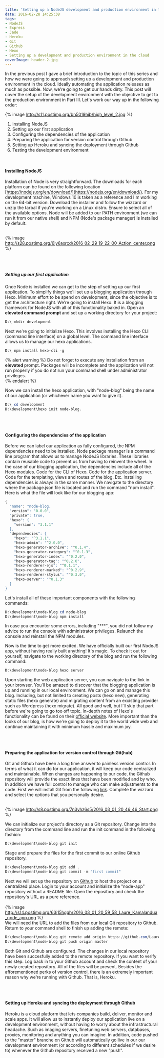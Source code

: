```yaml
---
title: 'Setting up a NodeJS development and production environment in the cloud. Part II'
date: 2016-02-28 14:25:38
tags:
- NodeJS
- Express
- Jade
- Heroku
- Git
- Github
- Hexo
- Setting up a development and production environment in the cloud
coverImage: header-2.jpg
---
```

In the previous post I gave a brief introduction to the topic of this series and how we were going to approach setting up a development and production environment in the cloud. Ideally automating the application releases as much as possible. Now, we're going to get our hands dirty. This post will cover the setup of the development environment with the objective to get to the production environment in Part III. Let's work our way up in the following order:<br>

{% image http://s11.postimg.org/bn5019hib/high_level_2.jpg %}

1. Installing NodeJS 
2. Setting up our first application
3. Configuring the dependencies of the application
4. Preparing the application for version control through Github
5. Setting up Heroku and syncing the deployment through Github
6. Testing the development environment

<br>
<h4>Installing NodeJS</h4>

Installation of Node is very straightforward. The downloads for each platform can be found on the following location [https://nodejs.org/en/download/](https://nodejs.org/en/download/). For my development machine, Windows 10 is taken as a reference and I'm working on the 64-bit version. Download the installer and follow the wizzard or unzip the tarbal if you're working on a Linux distro. Ensure to select all of the available options. Node will be added to our PATH environment (we can run it from our native shell) and NPM (Node's package manager) is installed by default.<br><br>

{% image http://s28.postimg.org/6jy6axrcd/2016_02_29_19_22_00_Action_center.png %}

<br><br><h5>Setting up our first application</h5>

Once Node is installed we can get to the step of setting up our first application. To simplify things we'll set up a blogging application through Hexo. Minimum effort to be spend on development, since the objective is to get the architecture right. We're going to install Hexo. It is a blogging framework for NodeJS with all of this functionality baked in. Open an <b>elevated command prompt </b> and set up a working directory for your project:
``` powershell
D:\ mkdir development
```
Next we're going to initialize Hexo. This involves installing the Hexo CLI (command line interface) on a global level. The command line interface allows us to manage our hexo applications.

 ``` powershell
D:\ npm install hexo-cli -g
```
{% alert warning %}
Do not forget to execute any installation from an <b>elevated</b> prompt. Packages will be incomplete and the application will not run properly if you do not run your command shell under administrator privileges.<br>
{% endalert %}

Now we can install the hexo application, with "node-blog" being the name of our application (or whichever name you want to give it).
 ``` powershell
D:\ cd development
D:\development\hexo init node-blog. 
```

<br><br><h4>Configuring the dependencies of the application</h4>
Before we can label our application as fully configured, the NPM dependencies need to be installed. Node package manager is a command line program that allows us to manage NodeJS libraries. These libraries contain reusable code to prevent us from having to reinvent the wheel. In the case of our blogging application, the dependencies include all of the Hexo modules. Code for the CLI of Hexo. Code for the application server. Code for the templating, views and routes of the blog. Etc. Installing dependencies is always in the same manner. We navigate to the directory where the package.json file is located and run the command "npm install". Here is what the file will look like for our blogging app: 

``` powershell
{
  "name": "node-blog,
  "version": "0.0.0",
  "private": true,
  "hexo": {
    "version": "3.1.1"
  },
  "dependencies": {
    "hexo": "^3.1.1",
    "hexo-admin": "^2.0.0",
    "hexo-generator-archive": "^0.1.4",
    "hexo-generator-category": "^0.1.3",
    "hexo-generator-index": "^0.2.0",
    "hexo-generator-tag": "^0.2.0",
    "hexo-renderer-ejs": "^0.1.1",
    "hexo-renderer-marked": "^0.2.9",
    "hexo-renderer-stylus": "^0.3.0",
    "hexo-server": "^0.1.3"
  }
}

```

Let's install all of these important components with the following commands:

``` powershell
D:\development\node-blog cd node-blog
D:\development\node-blog npm install 
```

In case you encounter some errors, including "***", you did not follow my advice to run the console with administrator privileges. Relaunch the console and reinstall the NPM modules. 

Now is the time to get more excited. We have officially built our first NodeJS app, without having really built anything! It's magic. To check it out for yourself, navigate to the working directory of the blog and run the following command: 

``` powershell
D:\development\node-blog hexo server
```

Upon starting the web application server, you can navigate to the link in your browser. You'll be amazed to discover that the blogging application is up and running in our local environment. We can go on and manage this blog. Including, but not limited to creating posts (hexo new), generating static files (hexo generate) and migrating content from an excisting provider such as Wordpress (hexo migrate). All good and well, but I'll skip that part before we're going to go too off topic. In-depth notes of Hexo's functionality can be found on their [official website](https://hexo.io/docs/). More important than the looks of our blog, is how we're going to deploy it to the world wide web and continue maintaining it with minimum hassle and maximum joy.

<br><br><h4>Preparing the application for version control through Git(hub)</h4>

Git and Github have been a long time answer to painless version control. In terms of what it can do for our application, it will keep our code centralized and maintainable. When changes are happening to our code, the Github repository will provide the exact lines that have been modified and by who. In addition we have full control to manage who can make adjustments to the code. First we will install Git from the following [link](https://git-scm.com/downloads). Complete the wizzard and select the options that you personally desire.<br><br>

{% image http://s8.postimg.org/7n3vhz6s5/2016_03_01_20_46_46_Start.png %}

We can initialize our project's directory as a Git repository. Change into the directory from the command line and run the init command in the following fashion: 

``` powershell
D:\development\node-blog git init
```

Stage and prepare the files for the first commit to our online Github repository.
``` powershell
D:\development\node-blog git add .
D:\development\node-blog git commit -m "first commit"
```

Next we will set up the repository on [Github](http://github.com) to host the project on a centralized place. Login to your account and initialize the "node-app" repository without a README file. Open the repository and check the repository's URL as a pure reference.<br><br>
{% image http://s14.postimg.org/63j15hggh/2016_03_01_20_59_58_Laure_Kamalandua_node_app.png %}
<br>We will need the URL to add the files from our local Git repository to Github. Return to your command shell to finish up adding the remote:

``` powershell
D:\development\node-blog git remote add origin https://github.com/LaureKamalandua/node-app.git
D:\development\node-blog git push origin master
```
Both Git and Github are configured. The changes in our local repository have been succesfully added to the remote repository. If you want to verify this step. Log back in to your Github account and check the content of your newly created repository. All of the files will be present. Besides the afforementioned perks of version control, there is an extremely important reason why we're running with Github. That is, Heroku.

<br><br><h4>Setting up Heroku and syncing the deployment through Github</h4>

Heroku is a cloud platform that lets companies build, deliver, monitor and scale apps. It will allow us to instantly deploy our application live on a development environment, without having to worry about the infrastructural headache. Such as imaging servers, finetuning web servers, databases, proxies, monitoring and anything you can imagine. In addition, code pushed to the "master" branche on Github will automatically go live in our our development environment (or according to different schedules if we desire to) whenever the Github repository received a new "push".